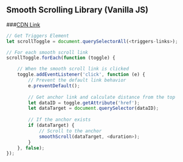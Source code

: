 ## Smooth Scrolling Library (Vanilla JS)

###[CDN Link](https://navetacandra24.github.io/javascript/smoothscroll.js)
```Javascript
// Get Triggers Element
let scrollToggle = document.querySelectorAll(<triggers-links>);

// For each smooth scroll link
scrollToggle.forEach(function (toggle) {

    // When the smooth scroll link is clicked
    toggle.addEventListener('click', function (e) {
        // Prevent the default link behavior
        e.preventDefault();
        
        // Get anchor link and calculate distance from the top
        let dataID = toggle.getAttribute('href');
        let dataTarget = document.querySelector(dataID);
        
        // If the anchor exists
        if (dataTarget) {
            // Scroll to the anchor
            smoothScroll(dataTarget, <duration>);
        }
    }, false);
});
```
